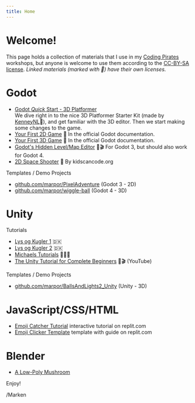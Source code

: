 ```yaml
---
title: Home
---
```

# Welcome!

This page holds a collection of materials that I use in my [Coding Pirates](https://codingpirates.dk/) workshops, but anyone is welcome to use them according to the [CC-BY-SA license](https://creativecommons.org/licenses/by-sa/4.0/). _Linked materials (marked with 🔗) have their own licenses._

# Godot

* [Godot _Quick_ Start - 3D Platformer](godot/quick_start_3d_platformer/index.md)  
  We dive right in to the nice 3D Platformer Starter Kit (made by [KenneyNL](https://github.com/KenneyNL/Starter-Kit-3D-Platformer)🔗), and get familiar with the 3D editor. Then we start making some changes to the game.  
* [Your First 2D Game](https://docs.godotengine.org/en/stable/getting_started/first_2d_game/index.html) 🔗 In the official Godot documentation.
* [Your First 3D Game](https://docs.godotengine.org/en/stable/getting_started/first_3d_game/index.html) 🔗 In the official Godot documentation.
* [Godot's Hidden Level/Map Editor](https://www.youtube.com/watch?v=BUjCtwLO0S8) 🔗🎬 For Godot 3, but should also work for Godot 4.
* [2D Space Shooter](https://kidscancode.org/godot_recipes/4.x/games/first_2d/index.html) 🔗 By kidscancode.org

Templates / Demo Projects

* [github.com/marpor/PixelAdventure](https://github.com/marpor/PixelAdventure) (Godot 3 - 2D)
* [github.com/marpor/wiggle-ball](https://github.com/marpor/wiggle-ball) (Godot 4 - 3D)

# Unity

Tutorials

* [Lys og Kugler 1](unity/lights_and_balls1/index.md) 🇩🇰
* [Lys og Kugler 2](unity/lights_and_balls2/index.md) 🇩🇰
* [Michaels Tutorials](https://github.com/mhfalken/unity) 🔗🇩🇰
* [The Unity Tutorial for Complete Beginners](https://www.youtube.com/watch?v=XtQMytORBmM) 🔗🎬 (YouTube)

Templates / Demo Projects

* [github.com/marpor/BallsAndLights2_Unity](https://github.com/marpor/BallsAndLights2_Unity) (Unity - 3D)

# JavaScript/CSS/HTML

* [Emoji Catcher Tutorial](https://replit.com/@marpor/Emoji-Catcher-Tutorial) interactive tutorial on replit.com
* [Emoji Clicker Template](https://replit.com/@marpor/Emoji-Clicker) template with guide on replit.com

<!-- [Emoji Catcher Tutorial](emoji-catcher) -->

# Blender

* [A Low-Poly Mushroom](blender/mushroom.md)


Enjoy!

/Marken
